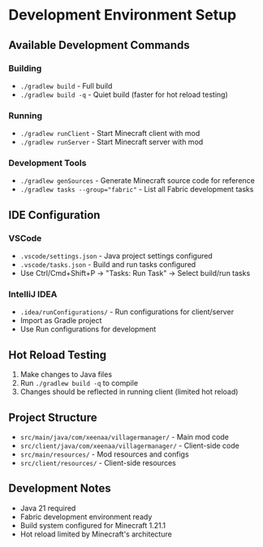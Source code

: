 # Development Environment Setup

## Available Development Commands

### Building
- `./gradlew build` - Full build
- `./gradlew build -q` - Quiet build (faster for hot reload testing)

### Running
- `./gradlew runClient` - Start Minecraft client with mod
- `./gradlew runServer` - Start Minecraft server with mod

### Development Tools
- `./gradlew genSources` - Generate Minecraft source code for reference
- `./gradlew tasks --group="fabric"` - List all Fabric development tasks

## IDE Configuration

### VSCode
- `.vscode/settings.json` - Java project settings configured
- `.vscode/tasks.json` - Build and run tasks configured
- Use Ctrl/Cmd+Shift+P -> "Tasks: Run Task" -> Select build/run tasks

### IntelliJ IDEA
- `.idea/runConfigurations/` - Run configurations for client/server
- Import as Gradle project
- Use Run configurations for development

## Hot Reload Testing

1. Make changes to Java files
2. Run `./gradlew build -q` to compile
3. Changes should be reflected in running client (limited hot reload)

## Project Structure
- `src/main/java/com/xeenaa/villagermanager/` - Main mod code
- `src/client/java/com/xeenaa/villagermanager/` - Client-side code
- `src/main/resources/` - Mod resources and configs
- `src/client/resources/` - Client-side resources

## Development Notes
- Java 21 required
- Fabric development environment ready
- Build system configured for Minecraft 1.21.1
- Hot reload limited by Minecraft's architecture